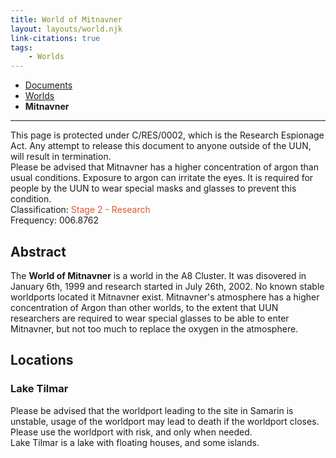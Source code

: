 ```yaml
---
title: World of Mitnavner
layout: layouts/world.njk
link-citations: true
tags:
    - Worlds
---
```


<nav class="breadcrumb">
    <ul>
        <li><a href="/docs">Documents</a></li>
        <li><a href="/docs/world">Worlds</a></li>
        <li><b>Mitnavner</b></li>
    </ul>
</nav>
<hr>

<div class="alert danger">
This page is protected under C/RES/0002, which is the Research Espionage Act. Any attempt to release this document to anyone outside of the UUN, will result in termination.
</div>

<div class="alert warning">
Please be advised that Mitnavner has a higher concentration of argon than usual conditions. Exposure to argon can irritate the eyes. It is required for people by the UUN to wear special masks and glasses to prevent this condition.
</div>

<div class="alert info">
Classification: <span style="color:#DC582A;">Stage 2 - Research</span><br>
Frequency: 006.8762
</div>

## Abstract
The **World of Mitnavner** is a world in the A8 Cluster. It was disovered in January 6th, 1999 and research started in July 26th, 2002. No known stable worldports located it Mitnavner exist. Mitnavner's atmosphere has a higher concentration of Argon than other worlds, to the extent that UUN researchers are required to wear special glasses to be able to enter Mitnavner, but not too much to replace the oxygen in the atmosphere.

## Locations

### Lake Tilmar
<div class="alert warning">Please be advised that the worldport leading to the site in Samarin is unstable, usage of the worldport may lead to death if the worldport closes. Please use the worldport with risk, and only when needed.</div>
Lake Tilmar is a lake with floating houses, and some islands.